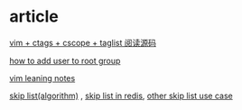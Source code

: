 # article

[vim + ctags + cscope + taglist 阅读源码](https://my.oschina.net/u/554995/blog/59927)

[how to add user to root group](http://www.ehowstuff.com/how-to-add-user-to-root-group-on-centos-5-7/)

[vim leaning notes](https://github.com/xiaocairush/xiaocairush.github.io/blob/master/_posts/2017-05-25-vim-learning-notes.markdown)

[skip list(algorithm)](http://www.cl.cam.ac.uk/teaching/0506/Algorithms/skiplists.pdf) , [skip list in redis](http://redisbook.readthedocs.io/en/latest/internal-datastruct/skiplist.html), [other skip list use case](https://en.wikipedia.org/wiki/Skip_list)
